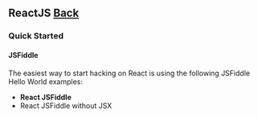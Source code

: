 ## ReactJS [Back](./../JavaScript.md)

### Quick Started

#### JSFiddle

The easiest way to start hacking on React is using the following JSFiddle Hello World examples:

-  **React JSFiddle**
-  React JSFiddle without JSX